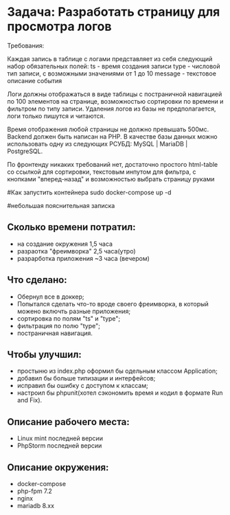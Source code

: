 # Задача: Разработать страницу для просмотра логов

Требования:

Каждая запись в таблице с логами представляет из себя следующий набор обязательных полей:
ts - время создания записи
type - числовой тип записи, с возможными значениями от 1 до 10
message - текстовое описание события

Логи должны отображаться в виде таблицы с постраничной навигацией по 100 элементов на странице, возможностью сортировки по времени и фильтром по типу записи. Удаления логов из базы не предполагается, логи только пишутся и читаются.

Время отображения любой страницы не должно превышать 500мс. Backend должен быть написан на PHP. В качестве базы данных можно использовать одну из следующих РСУБД: MySQL | MariaDB | PostgreSQL.

По фронтенду никаких требований нет, достаточно простого html-table со ссылкой для сортировки, текстовым инпутом для фильтра, с кнопками "вперед-назад" и возможностью выбрать страницу руками

#Как запустить контейнера
sudo docker-compose up -d

#небольшая пояснительная записка

## Сколько времени потратил:
- на создание окружения 1,5 часа
- разраотка "фреимворка" 2,5 часа(утро)
- разрарботка приложения ~3 часа (вечером)

## Что сделано:
- Обернул все в доккер;
- Попытался сделать что-то вроде своего фреимворка, в который можено включть разные приложения;
- сортировка по полям "ts" и "type";
- фильтрация по полю "type";
- постраничная навигация.

## Чтобы улучшил:
- простыню из index.php оформил бы одельным классом Application;
- добавил бы больше типизации и интерфейсов; 
- исправил бы ошибку с доступом к классам;
- настроил бы phpunit(хотел сэкономить время и кодил в формате Run and Fix).

## Описание рабочего места:
- Linux mint последней версии
- PhpStorm последней версии

## Описание окружения:
- docker-compose
- php-fpm 7.2
- nginx
- mariadb 8.xx

